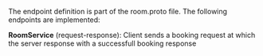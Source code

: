 The endpoint definition is part of the room.proto file. The following endpoints are implemented:

**RoomService** (request-response): Client sends a booking request at which the server response with a successfull booking response
